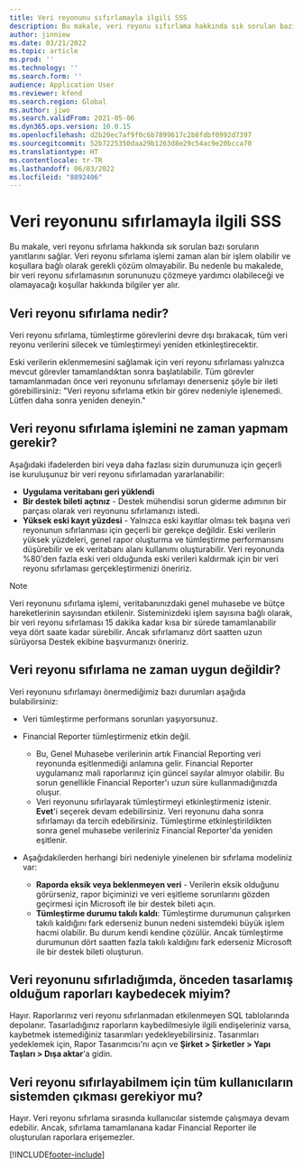 ```yaml
---
title: Veri reyonunu sıfırlamayla ilgili SSS
description: Bu makale, veri reyonu sıfırlama hakkında sık sorulan bazı soruların yanıtlarını sağlar.
author: jinniew
ms.date: 03/21/2022
ms.topic: article
ms.prod: ''
ms.technology: ''
ms.search.form: ''
audience: Application User
ms.reviewer: kfend
ms.search.region: Global
ms.author: jiwo
ms.search.validFrom: 2021-05-06
ms.dyn365.ops.version: 10.0.15
ms.openlocfilehash: d2b20ec7af9f0c6b7899617c2b8fdbf0992d7397
ms.sourcegitcommit: 52b7225350daa29b1263d8e29c54ac9e20bcca70
ms.translationtype: HT
ms.contentlocale: tr-TR
ms.lasthandoff: 06/03/2022
ms.locfileid: "8892406"
---
```

# <a name="data-mart-resets-faq"></a>Veri reyonunu sıfırlamayla ilgili SSS

Bu makale, veri reyonu sıfırlama hakkında sık sorulan bazı soruların yanıtlarını sağlar. Veri reyonu sıfırlama işlemi zaman alan bir işlem olabilir ve koşullara bağlı olarak gerekli çözüm olmayabilir. Bu nedenle bu makalede, bir veri reyonu sıfırlamasının sorununuzu çözmeye yardımcı olabileceği ve olamayacağı koşullar hakkında bilgiler yer alır.

## <a name="what-is-a-data-mart-reset"></a>Veri reyonu sıfırlama nedir?

Veri reyonu sıfırlama, tümleştirme görevlerini devre dışı bırakacak, tüm veri reyonu verilerini silecek ve tümleştirmeyi yeniden etkinleştirecektir.

Eski verilerin eklenmemesini sağlamak için veri reyonu sıfırlaması yalnızca mevcut görevler tamamlandıktan sonra başlatılabilir. Tüm görevler tamamlanmadan önce veri reyonunu sıfırlamayı denerseniz şöyle bir ileti görebillirsiniz: "Veri reyonu sıfırlama etkin bir görev nedeniyle işlenemedi. Lütfen daha sonra yeniden deneyin."

## <a name="when-do-i-have-to-do-a-data-mart-reset"></a>Veri reyonu sıfırlama işlemini ne zaman yapmam gerekir?

Aşağıdaki ifadelerden biri veya daha fazlası sizin durumunuza için geçerli ise kuruluşunuz bir veri reyonu sıfırlamadan yararlanabilir:

- **Uygulama veritabanı geri yüklendi**
- **Bir destek bileti açtınız** - Destek mühendisi sorun giderme adımının bir parçası olarak veri reyonunu sıfırlamanızı istedi.
- **Yüksek eski kayıt yüzdesi** - Yalnızca eski kayıtlar olması tek başına veri reyonunun sıfırlanması için geçerli bir gerekçe değildir. Eski verilerin yüksek yüzdeleri, genel rapor oluşturma ve tümleştirme performansını düşürebilir ve ek veritabanı alanı kullanımı oluşturabilir. Veri reyonunda %80'den fazla eski veri olduğunda eski verileri kaldırmak için bir veri reyonu sıfırlaması gerçekleştirmenizi öneririz.
 
> [!NOTE]
> Veri reyonunu sıfırlama işlemi, veritabanınızdaki genel muhasebe ve bütçe hareketlerinin sayısından etkilenir. Sisteminizdeki işlem sayısına bağlı olarak, bir veri reyonu sıfırlaması 15 dakika kadar kısa bir sürede tamamlanabilir veya dört saate kadar sürebilir. Ancak sıfırlamanız dört saatten uzun sürüyorsa Destek ekibine başvurmanızı öneririz.
 
## <a name="when-is-a-data-mart-reset-inappropriate"></a>Veri reyonu sıfırlama ne zaman uygun değildir?

Veri reyonunu sıfırlamayı önermediğimiz bazı durumları aşağıda bulabilirsiniz:

- Veri tümleştirme performans sorunları yaşıyorsunuz.
- Financial Reporter tümleştirmeniz etkin değil. 

    - Bu, Genel Muhasebe verilerinin artık Financial Reporting veri reyonunda eşitlenmediği anlamına gelir. Financial Reporter uygulamanız mali raporlarınız için güncel sayılar almıyor olabilir. Bu sorun genellikle Financial Reporter'ı uzun süre kullanmadığınızda oluşur.
    - Veri reyonunu sıfırlayarak tümleştirmeyi etkinleştirmeniz istenir. **Evet**'i seçerek devam edebilirsiniz. Veri reyonunu daha sonra sıfırlamayı da tercih edebilirsiniz. Tümleştirme etkinleştirildikten sonra genel muhasebe verileriniz Financial Reporter'da yeniden eşitlenir. 
- Aşağıdakilerden herhangi biri nedeniyle yinelenen bir sıfırlama modeliniz var:

    - **Raporda eksik veya beklenmeyen veri** - Verilerin eksik olduğunu görürseniz, rapor biçiminizi ve veri eşitleme sorunlarını gözden geçirmesi için Microsoft ile bir destek bileti açın.
    - **Tümleştirme durumu takılı kaldı**: Tümleştirme durumunun çalışırken takılı kaldığını fark ederseniz bunun nedeni sistemdeki büyük işlem hacmi olabilir. Bu durum kendi kendine çözülür. Ancak tümleştirme durumunun dört saatten fazla takılı kaldığını fark ederseniz Microsoft ile bir destek bileti oluşturun. 
   
## <a name="if-i-reset-the-data-mart-will-i-lose-reports-that-ive-already-designed"></a>Veri reyonunu sıfırladığımda, önceden tasarlamış olduğum raporları kaybedecek miyim?

Hayır. Raporlarınız veri reyonu sıfırlanmadan etkilenmeyen SQL tablolarında depolanır. Tasarladığınız raporların kaybedilmesiyle ilgili endişeleriniz varsa, kaybetmek istemediğiniz tasarımları yedekleyebilirsiniz. Tasarımları yedeklemek için, Rapor Tasarımcısı'nı açın ve **Şirket \> Şirketler \> Yapı Taşları \> Dışa aktar**'a gidin.
 
## <a name="do-all-users-have-to-exit-the-system-before-i-can-reset-the-data-mart"></a>Veri reyonu sıfırlayabilmem için tüm kullanıcıların sistemden çıkması gerekiyor mu?

Hayır. Veri reyonu sıfırlama sırasında kullanıcılar sistemde çalışmaya devam edebilir. Ancak, sıfırlama tamamlanana kadar Financial Reporter ile oluşturulan raporlara erişemezler.

[!INCLUDE[footer-include](../../../includes/footer-banner.md)]
